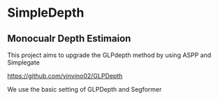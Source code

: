 # SimpleDepth

## Monocualr Depth Estimaion

This project aims to upgrade the GLPdepth method by using ASPP and Simplegate

https://github.com/vinvino02/GLPDepth

We use the basic setting of GLPDepth and Segformer


